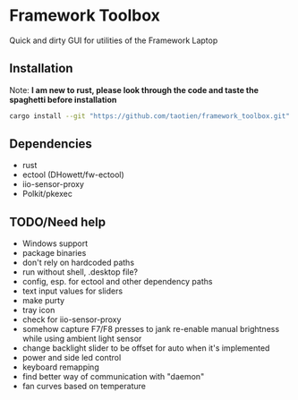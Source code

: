 # Framework Toolbox

Quick and dirty GUI for utilities of the Framework Laptop

## Installation

Note: **I am new to rust, please look through the code and taste the spaghetti
before installation**

```sh
cargo install --git "https://github.com/taotien/framework_toolbox.git"
```

## Dependencies

- rust
- ectool (DHowett/fw-ectool)
- iio-sensor-proxy
- Polkit/pkexec

## TODO/Need help

- Windows support
- package binaries
- don't rely on hardcoded paths
- run without shell, .desktop file?
- config, esp. for ectool and other dependency paths
- text input values for sliders
- make purty
- tray icon
- check for iio-sensor-proxy
- somehow capture F7/F8 presses to jank re-enable manual brightness while using
  ambient light sensor
- change backlight slider to be offset for auto when it's implemented
- power and side led control
- keyboard remapping
- find better way of communication with "daemon"
- fan curves based on temperature
